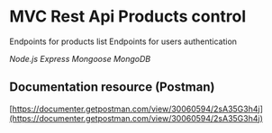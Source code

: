 # MVC Rest Api Products control
Endpoints for products list
Endpoints for users authentication

*Node.js*
*Express*
*Mongoose*
*MongoDB*

## Documentation resource (Postman)
[https://documenter.getpostman.com/view/30060594/2sA35G3h4j](https://documenter.getpostman.com/view/30060594/2sA35G3h4j)
